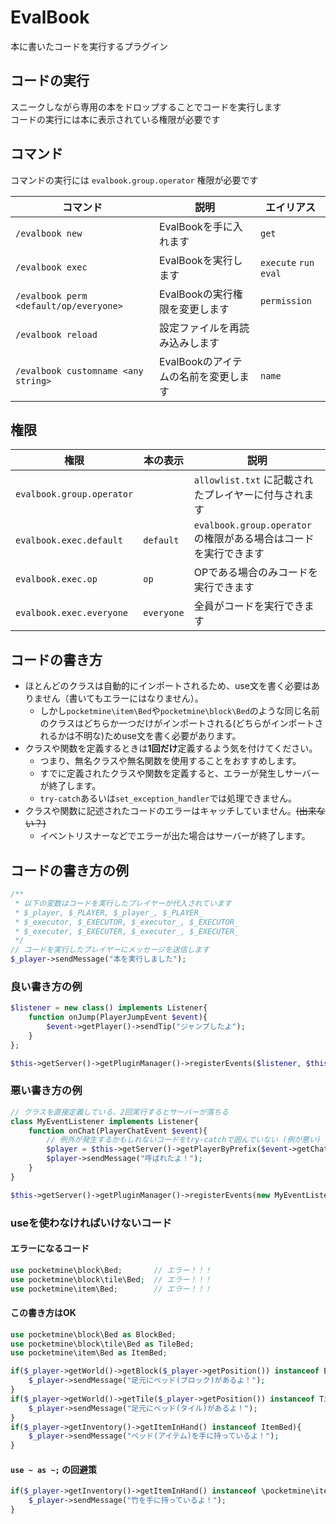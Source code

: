 # EvalBook
本に書いたコードを実行するプラグイン

## コードの実行
スニークしながら専用の本をドロップすることでコードを実行します  
コードの実行には本に表示されている権限が必要です

## コマンド
コマンドの実行には `evalbook.group.operator` 権限が必要です

| コマンド | 説明 | エイリアス |
| --- | --- | --- |
| `/evalbook new` | EvalBookを手に入れます | `get` |
| `/evalbook exec` | EvalBookを実行します | `execute` `run` `eval` |
| `/evalbook perm <default/op/everyone>` | EvalBookの実行権限を変更します | `permission` |
| `/evalbook reload` | 設定ファイルを再読み込みします |  |
| `/evalbook customname <any string>` | EvalBookのアイテムの名前を変更します | `name` |

## 権限
| 権限 | 本の表示 | 説明 |
| --- | --- | --- |
| `evalbook.group.operator` |  | `allowlist.txt` に記載されたプレイヤーに付与されます |
| `evalbook.exec.default` | `default` | `evalbook.group.operator` の権限がある場合はコードを実行できます |
| `evalbook.exec.op` | `op` | OPである場合のみコードを実行できます |
| `evalbook.exec.everyone` | `everyone` | 全員がコードを実行できます |

## コードの書き方
- ほとんどのクラスは自動的にインポートされるため、use文を書く必要はありません（書いてもエラーにはなりません）。  
  - しかし`pocketmine\item\Bed`や`pocketmine\block\Bed`のような同じ名前のクラスはどちらか一つだけがインポートされる(どちらがインポートされるかは不明な)ためuse文を書く必要があります。
- クラスや関数を定義するときは**1回だけ**定義するよう気を付けてください。
  - つまり、無名クラスや無名関数を使用することをおすすめします。
  - すでに定義されたクラスや関数を定義すると、エラーが発生しサーバーが終了します。
  - `try-catch`あるいは`set_exception_handler`では処理できません。
- クラスや関数に記述されたコードのエラーはキャッチしていません。~~(出来ない？)~~
  - イベントリスナーなどでエラーが出た場合はサーバーが終了します。

## コードの書き方の例
```php
/**
 * 以下の変数はコードを実行したプレイヤーが代入されています
 * $_player, $_PLAYER, $_player_, $_PLAYER_
 * $_executor, $_EXECUTOR, $_executor_, $_EXECUTOR_
 * $_executer, $_EXECUTER, $_executer_, $_EXECUTER_
 */
// コードを実行したプレイヤーにメッセージを送信します
$_player->sendMessage("本を実行しました");
```

### 良い書き方の例
```php
$listener = new class() implements Listener{
    function onJump(PlayerJumpEvent $event){
        $event->getPlayer()->sendTip("ジャンプしたよ");
    }
};

$this->getServer()->getPluginManager()->registerEvents($listener, $this);
```

### 悪い書き方の例
```php
// クラスを直接定義している、2回実行するとサーバーが落ちる
class MyEventListener implements Listener{
    function onChat(PlayerChatEvent $event){
        // 例外が発生するかもしれないコードをtry-catchで囲んでいない (例が悪い)
        $player = $this->getServer()->getPlayerByPrefix($event->getChat());
        $player->sendMessage("呼ばれたよ！");
    }
}

$this->getServer()->getPluginManager()->registerEvents(new MyEventListener(), $this);
```

### useを使わなければいけないコード
#### エラーになるコード
```php
use pocketmine\block\Bed;       // エラー！！！
use pocketmine\block\tile\Bed;  // エラー！！！
use pocketmine\item\Bed;        // エラー！！！
```

#### この書き方はOK
```php
use pocketmine\block\Bed as BlockBed;
use pocketmine\block\tile\Bed as TileBed;
use pocketmine\item\Bed as ItemBed;

if($_player->getWorld()->getBlock($_player->getPosition()) instanceof BlockBed){
    $_player->sendMessage("足元にベッド(ブロック)があるよ！");
}
if($_player->getWorld()->getTile($_player->getPosition()) instanceof TileBed){
    $_player->sendMessage("足元にベッド(タイル)があるよ！");
}
if($_player->getInventory()->getItemInHand() instanceof ItemBed){
    $_player->sendMessage("ベッド(アイテム)を手に持っているよ！");
}
```

#### `use ~ as ~;` の回避策
```php
if($_player->getInventory()->getItemInHand() instanceof \pocketmine\item\Bamboo){
    $_player->sendMessage("竹を手に持っているよ！");
}
```